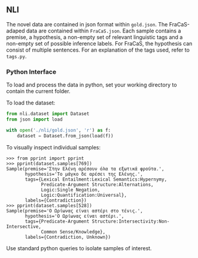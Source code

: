 ## NLI

The novel data are contained in json format within `gold.json`.
The FraCaS-adaped data are contained within `FraCaS.json`.
Each sample contains a premise, a hypothesis, a non-empty set of relevant linguistic tags and a non-empty set of possible inference labels.
For FraCaS, the hypothesis can consist of multiple sentences.
For an explanation of the tags used, refer to `tags.py`.

### Python Interface
To load and process the data in python, set your working directory to contain the current folder.

To load the dataset:
```python
from nli.dataset import Dataset
from json import load

with open('./nli/gold.json', 'r') as f:
    dataset = Dataset.from_json(load(f))
```

To visually inspect individual samples:
```pycon
>>> from pprint import pprint
>>> pprint(dataset.samples[769])
Sample(premise='Στην Ελένη αρέσουν όλα τα εξωτικά φρούτα.',
       hypothesis='Το μάγκο δε αρέσει της Ελένης.',
       tags={Lexical Entailment:Lexical Semantics:Hypernymy,
             Predicate-Argument Structure:Alternations,
             Logic:Single Negation,
             Logic:Quantification:Universal},
       labels={Contradiction})
>>> pprint(dataset.samples[528])
Sample(premise='Ο Ωρίωνας είναι αστέρι στο τένις.',
       hypothesis='Ο Ωρίωνας είναι αστέρι.',
       tags={Predicate-Argument Structure:Intersectivity:Non-Intersective,
             Common Sense/Knowledge},
       labels={Contradiction, Unknown})
```

Use standard python queries to isolate samples of interest.
